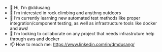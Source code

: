 - 👋 Hi, I’m @ddusang
- 👀 I’m interested in rock climbing and anythng outdoors
- 🌱 I’m currently learning new automated test methods like proper integration/component testing, as well as infrastructure tools like docker and aws!
- 💞️ I’m looking to collaborate on any project that needs infrastruture help through aws and docker
- 📫 How to reach me: https://www.linkedin.com/in/dmdusang/

<!---
ddusang/ddusang is a ✨ special ✨ repository because its `README.md` (this file) appears on your GitHub profile.
You can click the Preview link to take a look at your changes.
--->
